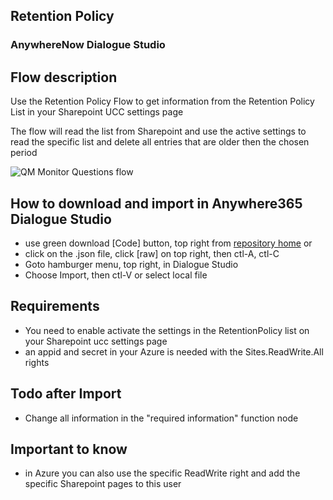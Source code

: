## Retention Policy
### AnywhereNow Dialogue Studio
## Flow description
Use the Retention Policy Flow to get information from the Retention Policy List in your Sharepoint UCC settings page

The flow will read the list from Sharepoint and use the active settings to read the specific list and delete all entries that are older then the chosen period

![QM Monitor Questions flow](https://github.com/AnywhereNow/DialogueStudioFlows/blob/master/RetentionPolicy\resources/RetentionPolicy.png)

## How to download and import in Anywhere365 Dialogue Studio
- use green download [Code] button, top right from [repository home](https://github.com/Anywhere365/DialogueStudioFlows) or
- click on the .json file, click [raw] on top right, then ctl-A, ctl-C
- Goto hamburger menu, top right, in Dialogue Studio
- Choose Import, then ctl-V or select local file

## Requirements
- You need to enable activate the settings in the RetentionPolicy list on your Sharepoint ucc settings page
- an appid and secret in your Azure is needed with the Sites.ReadWrite.All rights

## Todo after Import
- Change all information in the "required information" function node


## Important to know 
- in Azure you can also use the specific ReadWrite right and add the specific Sharepoint pages to this user


